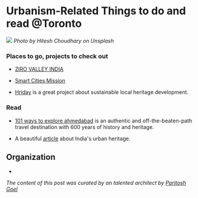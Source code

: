 
# Urbanism-Related Things to do and read @Toronto

![](india01.jpg)
*Photo by Hitesh Choudhary on Unsplash*

### Places to go, projects to check out

- [ZIRO VALLEY INDIA](https://en.wikipedia.org/wiki/Ziro)

- [Smart Cities Mission](http://smartcities.gov.in/content/)

- [Hriday](https://hridayindia.in/wp-content/uploads/2015/01/hriday-brochure.pdf) is a great project about sustainable local heritage development.

### Read

- [101 ways to explore ahmedabad](https://www.amazon.in/Ways-Experience-Ahmedabad-Anjali-Desai/dp/0978951735) is an authentic and off-the-beaten-path travel destination with 600 years of history and heritage.

- A beautiful [article](https://theindiantourist.wordpress.com/2012/04/02/revival-of-our-heritage-lets-dream-cities/) about India's urban heritage.

## Organization

-


*The content of this post was curated by an talented architect by [Paritosh Goel](https://www.linkedin.com/in/paritoshgoel/)*
